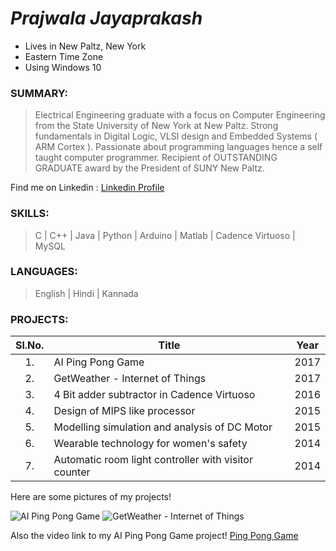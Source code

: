 # *Prajwala Jayaprakash*               
          
 * Lives in New Paltz, New York
 * Eastern Time Zone
 * Using Windows 10
 
 
 
 ### SUMMARY:
 > Electrical Engineering graduate with a focus on Computer Engineering from the State University of New York at New Paltz. Strong fundamentals in Digital Logic, VLSI design and Embedded Systems ( ARM Cortex ). Passionate about programming languages hence a self taught computer programmer.
 Recipient of OUTSTANDING GRADUATE award by the President of SUNY New Paltz.
 
 Find me on Linkedin : [Linkedin Profile](https://www.linkedin.com/in/prajwalajayaprakash/)
 
 ### SKILLS:
 > C | C++ | Java | Python | Arduino | Matlab | Cadence Virtuoso | MySQL
 
 ### LANGUAGES:
 > English | Hindi | Kannada
 
 ### PROJECTS:
 | Sl.No.   | Title   | Year   |
 |:---------:|-------|:------:|
 | 1. | AI Ping Pong Game | 2017 |
 | 2. | GetWeather - Internet of Things | 2017 |
 | 3. | 4 Bit adder subtractor in Cadence Virtuoso | 2016 |
 | 4. | Design of MIPS like processor | 2015 |
 | 5. | Modelling simulation and analysis of DC Motor | 2015 |
 | 6. | Wearable technology for women's safety | 2014 |
 | 7. | Automatic room light controller with visitor counter | 2014 |

Here are some pictures of my projects!


![](http://imagizer.imageshack.us/v2/320x240q90/923/gIJX2m.jpg "AI Ping Pong Game")                         ![](http://imagizer.imageshack.us/v2/320x240q90/922/FGJE37.png "GetWeather - Internet of Things")

Also the video link to my AI Ping Pong Game project!
<a href = "https://www.youtube.com/watch?v=U8WY22tRkAg">Ping Pong Game </a>
> 
 

   
